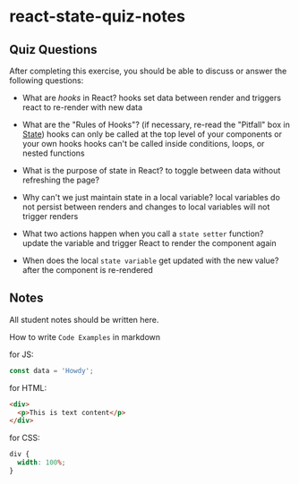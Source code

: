 # react-state-quiz-notes

## Quiz Questions

After completing this exercise, you should be able to discuss or answer the following questions:

- What are _hooks_ in React?
  hooks set data between render and triggers react to re-render with new data

- What are the "Rules of Hooks"? (if necessary, re-read the "Pitfall" box in [State](https://react.dev/learn/state-a-components-memory))
  hooks can only be called at the top level of your components or your own hooks
  hooks can't be called inside conditions, loops, or nested functions

- What is the purpose of state in React?
  to toggle between data without refreshing the page?

- Why can't we just maintain state in a local variable?
  local variables do not persist between renders and changes to local variables will not trigger renders

- What two actions happen when you call a `state setter` function?
  update the variable and trigger React to render the component again

- When does the local `state variable` get updated with the new value?
  after the component is re-rendered

## Notes

All student notes should be written here.

How to write `Code Examples` in markdown

for JS:

```javascript
const data = 'Howdy';
```

for HTML:

```html
<div>
  <p>This is text content</p>
</div>
```

for CSS:

```css
div {
  width: 100%;
}
```
